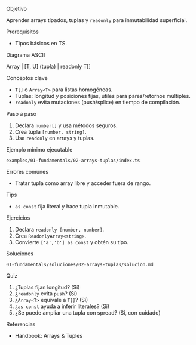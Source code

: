 Objetivo

Aprender arrays tipados, tuplas y `readonly` para inmutabilidad superficial.

Prerequisitos

- Tipos básicos en TS.

Diagrama ASCII

Array<T>  |  [T, U] (tupla)  |  readonly T[]

Conceptos clave

- `T[]` o `Array<T>` para listas homogéneas.
- Tuplas: longitud y posiciones fijas, útiles para pares/retornos múltiples.
- `readonly` evita mutaciones (push/splice) en tiempo de compilación.

Paso a paso

1) Declara `number[]` y usa métodos seguros.
2) Crea tupla `[number, string]`.
3) Usa `readonly` en arrays y tuplas.

Ejemplo mínimo ejecutable

`examples/01-fundamentals/02-arrays-tuplas/index.ts`

Errores comunes

- Tratar tupla como array libre y acceder fuera de rango.

Tips

- `as const` fija literal y hace tupla inmutable.

Ejercicios

1) Declara `readonly [number, number]`.
2) Crea `ReadonlyArray<string>`.
3) Convierte `['a','b'] as const` y obtén su tipo.

Soluciones

`01-fundamentals/soluciones/02-arrays-tuplas/solucion.md`

Quiz

1) ¿Tuplas fijan longitud? (Sí)
2) ¿`readonly` evita `push`? (Sí)
3) ¿`Array<T>` equivale a `T[]`? (Sí)
4) ¿`as const` ayuda a inferir literales? (Sí)
5) ¿Se puede ampliar una tupla con spread? (Sí, con cuidado)

Referencias

- Handbook: Arrays & Tuples
